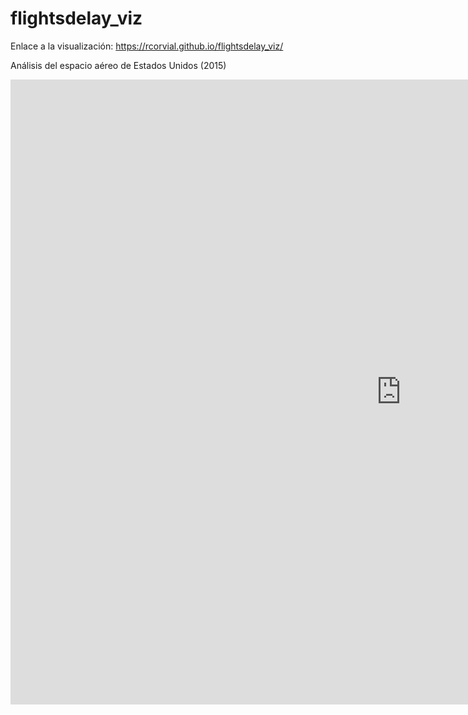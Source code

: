 # flightsdelay_viz

Enlace a la visualización: https://rcorvial.github.io/flightsdelay_viz/

Análisis del espacio aéreo de Estados Unidos (2015)

<iframe width="1250" height="1000" src="https://datastudio.google.com/embed/reporting/7e4d3943-e886-4333-9b7f-9ed0d0cb6922/page/GOgiC" frameborder="0" style="border:0" allowfullscreen></iframe>

